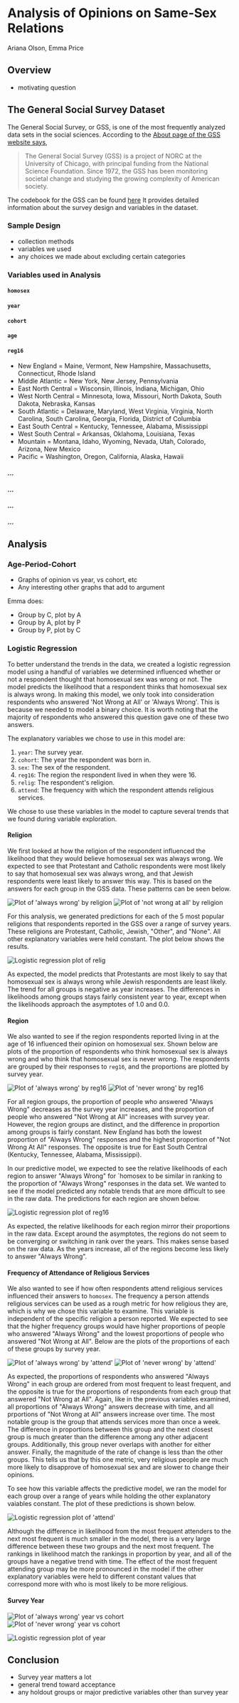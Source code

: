 # Analysis of Opinions on Same-Sex Relations

Ariana Olson, Emma Price

## Overview

- motivating question

## The General Social Survey Dataset

The General Social Survey, or GSS, is one of the most frequently analyzed data sets in the social sciences. According to the [About page of the GSS website says](https://gssdataexplorer.norc.org/pages/show?page=gss%2Fabout),

> The General Social Survey (GSS) is a project of NORC at the University of Chicago, with principal funding from the National Science Foundation. Since 1972, the GSS has been monitoring societal change and studying the growing complexity of American society.

The codebook for the GSS can be found [here](https://gssdataexplorer.norc.org/documents#doc_441) It provides detailed information about the survey design and variables in the dataset.

### Sample Design

- collection methods
- variables we used
- any choices we made about excluding certain categories

### Variables used in Analysis
#### `homosex`
#### `year`
#### `cohort`
#### `age`
#### `reg16`
- New England = Maine, Vermont, New Hampshire, Massachusetts, Connecticut, Rhode Island
- Middle Atlantic = New York, New Jersey, Pennsylvania
- East North Central = Wisconsin, Illinois, Indiana, Michigan, Ohio
- West North Central = Minnesota, Iowa, Missouri, North Dakota, South Dakota, Nebraska, Kansas
- South Atlantic = Delaware, Maryland, West Virginia, Virginia, North Carolina, South Carolina, Georgia, Florida, District of Columbia
- East South Central = Kentucky, Tennessee, Alabama, Mississippi
- West South Central = Arkansas, Oklahoma, Louisiana, Texas
- Mountain = Montana, Idaho, Wyoming, Nevada, Utah, Colorado, Arizona, New Mexico
- Pacific = Washington, Oregon, California, Alaska, Hawaii
#### ...
#### ...
#### ...
#### ...

## Analysis
### Age-Period-Cohort

- Graphs of opinion vs year, vs cohort, etc
- Any interesting other graphs that add to argument

Emma does:
- Group by C, plot by A
- Group by A, plot by P
- Group by P, plot by C

### Logistic Regression

To better understand the trends in the data, we created a logistic regression model using a handful of variables we determined influenced whether or not a respondent thought that homosexual sex was wrong or not. The model predicts the likelihood that a respondent thinks that homosexual sex is always wrong. In making this model, we only took into consideration respondents who answered 'Not Wrong at All' or 'Always Wrong'. This is because we needed to model a binary choice. It is worth noting that the majority of respondents who answered this question gave one of these two answers.

The explanatory variables we chose to use in this model are:

1. `year`: The survey year.
2. `cohort`: The year the respondent was born in.
3. `sex`: The sex of the respondent.
4. `reg16`: The region the respondent lived in when they were 16.
5. `relig`: The respondent's religion.
6. `attend`: The frequency with which the respondent attends religious services.

We chose to use these variables in the model to capture several trends that we found during variable exploration.

#### Religion
We first looked at how the religion of the respondent influenced the likelihood that they would believe homosexual sex was always wrong. We expected to see that Protestant and Catholic respondents were most likely to say that homosexual sex was always wrong, and that Jewish respondents were least likely to answer this way. This is based on the answers for each group in the GSS data. These patterns can be seen below.

![Plot of 'always wrong' by religion](images/relig_proportions_always.png)
![Plot of 'not wrong at all' by religion](images/relig_proportions_never.png)

For this analysis, we generated predictions for each of the 5 most popular religions that respondents reported in the GSS over a range of survey years. These religions are Protestant, Catholic, Jewish, "Other", and "None". All other explanatory variables were held constant. The plot below shows the results.

![Logistic regression plot of relig](images/relig_log.png)

As expected, the model predicts that Protestants are most likely to say that homosexual sex is always wrong while Jewish respondents are least likely. The trend for all groups is negative as year increases. The differences in likelihoods among groups stays fairly consistent year to year, except when the likelihoods approach the asymptotes of 1.0 and 0.0.

#### Region

We also wanted to see if the region respondents reported living in at the age of 16 influenced their opinion on homosexual sex. Shown below are plots of the proportion of respondents who think homosexual sex is always wrong and who think that homosexual sex is never wrong. The respondents are grouped by their responses to `reg16`, and the proportions are plotted by survey year.

![Plot of 'always wrong' by reg16](images/reg16_proportions_always.png)
![Plot of 'never wrong' by reg16](images/reg16_proportions_never.png)

For all region groups, the proportion of people who answered "Always Wrong" decreases as the survey year increases, and the proportion of people who answered "Not Wrong at All" increases with survey year. However, the region groups are distinct, and the difference in proportion among groups is fairly constant. New England has both the lowest proportion of "Always Wrong" responses and the highest proportion of "Not Wrong At All" responses. The opposite is true for East South Central (Kentucky, Tennessee, Alabama, Mississippi).

In our predictive model, we expected to see the relative likelihoods of each region to answer "Always Wrong" for `homosex to be similar in ranking to the proportion of "Always Wrong" responses in the data set. We wanted to see if the model predicted any notable trends that are more difficult to see in the raw data. The predictions for each region are shown below.

![Logistic regression plot of reg16](images/reg16_log.png)

As expected, the relative likelihoods for each region mirror their proportions in the raw data. Except around the asymptotes, the regions do not seem to be converging or switching in rank over the years. This makes sense based on the raw data. As the years increase, all of the regions become less likely to answer "Always Wrong".

#### Frequency of Attendance of Religious Services

We also wanted to see if how often respondents attend religious services influenced their answers to `homosex`. The frequency a person attends religious services can be used as a rough metric for how religious they are, which is why we chose this variable to examine. This variable is independent of the specific religion a person reported. We expected to see that the higher frequency groups would have higher proportions of people who answered "Always Wrong" and the lowest proportions of people who answered "Not Wrong at All". Below are the plots of the proportions of each of these groups by survey year.

![Plot of 'always wrong' by 'attend'](images/attend_proportions_always.png)
![Plot of 'never wrong' by 'attend'](images/attend_proportions_never.png)

As expected, the proportions of respondents who answered "Always Wrong" in each group are ordered from most frequent to least frequent, and the opposite is true for the proportions of respondents from each group that answered "Not Wrong at All". Again, like in the previous variables examined, all proportions of "Always Wrong" answers decrease with time, and all prportions of "Not Wrong at All" answers increase over time. The most notable group is the group that attends services more than once a week. The difference in proportions between this group and the next closest group is much greater than the difference among any other adjacent groups. Additionally, this group never overlaps with another for either answer. Finally, the magnitude of the rate of change is less than the other groups. This tells us that by this one metric, very religious people are much more likely to disapprove of homosexual sex and are slower to change their opinions.

To see how this variable affects the predictive model, we ran the model for each group over a range of years while holding the other explanatory vaiables constant. The plot of these predictions is shown below.

![Logistic regression plot of 'attend'](images/attend_log.png)

Although the difference in likelihood from the most frequent attenders to the next most frequent is much smaller in the model, there is a very large difference between these two groups and the next most frequent. The rankings in likelihood match the rankings in proportion by year, and all of the groups have a negative trend with time. The effect of the most frequent attending group may be more pronounced in the model if the other explanatory variables were held to different constant values that correspond more with who is most likely to be more religious.

#### Survey Year

![Plot of 'always wrong' year vs cohort](images/cohort_by_year_always.png)
![Plot of 'never wrong' year vs cohort](images/cohort_by_year_never.png)

![Logistic regression plot of year](images/year_log.png)

## Conclusion

- Survey year matters a lot
- general trend toward acceptance
- any holdout groups or major predictive variables other than survey year
